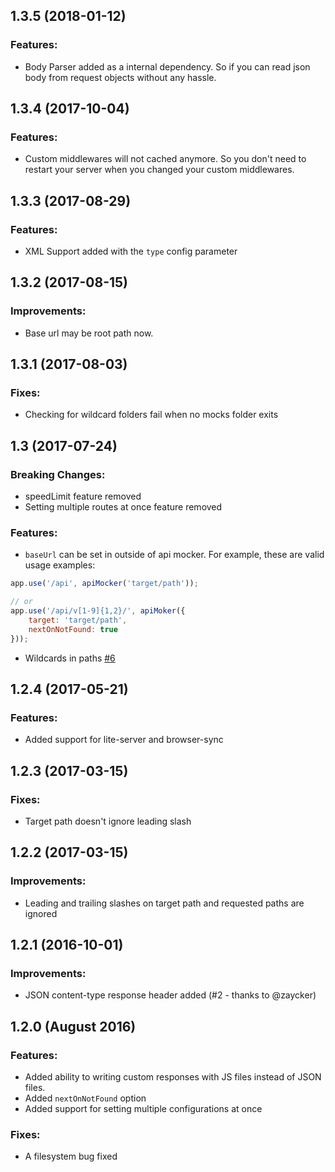 ## 1.3.5 (2018-01-12)

### Features:

- Body Parser added as a internal dependency. So if you can read json body from request objects without any hassle.

## 1.3.4 (2017-10-04)

### Features:

- Custom middlewares will not cached anymore. So you don't need to restart your server when you changed your custom middlewares.

## 1.3.3 (2017-08-29)

### Features:

- XML Support added with the `type` config parameter

## 1.3.2 (2017-08-15)

### Improvements:

- Base url may be root path now.

## 1.3.1 (2017-08-03)

### Fixes:

- Checking for wildcard folders fail when no mocks folder exits

## 1.3 (2017-07-24)

### Breaking Changes:

- speedLimit feature removed
- Setting multiple routes at once feature removed

### Features:

- `baseUrl` can be set in outside of api mocker. For example, these are valid usage examples:

```js
app.use('/api', apiMocker('target/path'));

// or
app.use('/api/v[1-9]{1,2}/', apiMoker({
    target: 'target/path',
    nextOnNotFound: true
}));
```

- Wildcards in paths [#6](https://github.com/muratcorlu/connect-api-mocker/issues/6)

## 1.2.4 (2017-05-21)

### Features:

- Added support for lite-server and browser-sync

## 1.2.3 (2017-03-15)

### Fixes:

- Target path doesn't ignore leading slash

## 1.2.2 (2017-03-15)

### Improvements:

- Leading and trailing slashes on target path and requested paths are ignored

## 1.2.1 (2016-10-01)

### Improvements:

- JSON content-type response header added (#2 - thanks to @zaycker)

## 1.2.0 (August 2016)

### Features:

- Added ability to writing custom responses with JS files instead of JSON files.
- Added `nextOnNotFound` option
- Added support for setting multiple configurations at once

### Fixes:

- A filesystem bug fixed
